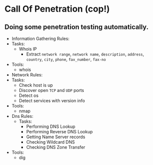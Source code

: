 # Call Of Penetration (cop!)

## Doing some penetration testing automatically.


* Information Gathering Rules:
 * Tasks:
    * Whois IP
      * Extract `network range`, `network name`, `description`,
                `address`, `country`, `city`, `phone`, `fax_number`, `fax-no`
 * Tools:
   * whois
* Network Rules:
 * Tasks:
    * Check host is up
    * Discover open `TCP` and `UDP` ports
    * Detect os
    * Detect services with version info
 * Tools:
   * nmap
* Dns Rules:
  * Tasks:
      * Performing DNS Lookup
      * Performing Reverse DNS Lookup
      * Getting Name Server records
      * Checking Wildcard DNS
      * Checking DNS Zone Transfer
 * Tools:
   * dig
